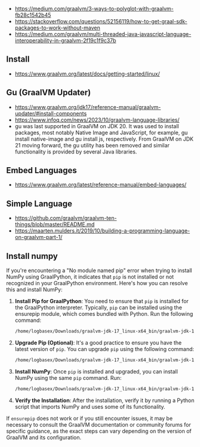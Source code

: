 - https://medium.com/graalvm/3-ways-to-polyglot-with-graalvm-fb28c1542b45
- https://stackoverflow.com/questions/52156119/how-to-get-graal-sdk-packages-to-work-without-maven
- https://medium.com/graalvm/multi-threaded-java-javascript-language-interoperability-in-graalvm-2f19c1f9c37b

## Install
- https://www.graalvm.org/latest/docs/getting-started/linux/

## Gu (GraalVM Updater)
- https://www.graalvm.org/jdk17/reference-manual/graalvm-updater/#install-components
- https://www.infoq.com/news/2023/10/graalvm-language-libraries/
- gu was last supported in GraalVM on JDK 20. It was used to install packages, most notably Native Image and JavaScript, for example, gu install native-image and gu install js, respectively. From GraalVM on JDK 21 moving forward, the gu utility has been removed and similar functionality is provided by several Java libraries.

## Embed Languages
- https://www.graalvm.org/latest/reference-manual/embed-languages/

## Simple Language
- https://github.com/graalvm/graalvm-ten-things/blob/master/README.md
- https://maarten.mulders.it/2019/10/building-a-programming-language-on-graalvm-part-1/

## Install numpy

If you're encountering a "No module named pip" error when trying to install NumPy using GraalPython, it indicates that `pip` is not installed or not recognized in your GraalPython environment. Here's how you can resolve this and install NumPy:

1. **Install Pip for GraalPython**: You need to ensure that `pip` is installed for the GraalPython interpreter. Typically, `pip` can be installed using the ensurepip module, which comes bundled with Python. Run the following command:
   ```bash
   /home/logbasex/Downloads/graalvm-jdk-17_linux-x64_bin/graalvm-jdk-17.0.7+8.1/bin/graalpy -m ensurepip
   ```

2. **Upgrade Pip (Optional)**: It's a good practice to ensure you have the latest version of `pip`. You can upgrade `pip` using the following command:
   ```bash
   /home/logbasex/Downloads/graalvm-jdk-17_linux-x64_bin/graalvm-jdk-17.0.7+8.1/bin/graalpy -m pip install --upgrade pip
   ```

3. **Install NumPy**: Once `pip` is installed and upgraded, you can install NumPy using the same `pip` command. Run:
   ```bash
   /home/logbasex/Downloads/graalvm-jdk-17_linux-x64_bin/graalvm-jdk-17.0.7+8.1/bin/graalpy -m pip install numpy
   ```

4. **Verify the Installation**: After the installation, verify it by running a Python script that imports NumPy and uses some of its functionality.

If `ensurepip` does not work or if you still encounter issues, it may be necessary to consult the GraalVM documentation or community forums for specific guidance, as the exact steps can vary depending on the version of GraalVM and its configuration.